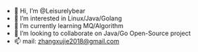- 👋 Hi, I’m @Leisurelybear
- 👀 I’m interested in Linux/Java/Golang
- 🌱 I’m currently learning MQ/Algorithm
- 💞️ I’m looking to collaborate on Java/Go Open-Source project
- 📫 mail: zhangxujie2018@gmail.com

<!---
Leisurelybear/Leisurelybear is a ✨ special ✨ repository because its `README.md` (this file) appears on your GitHub profile.
You can click the Preview link to take a look at your changes.
--->
